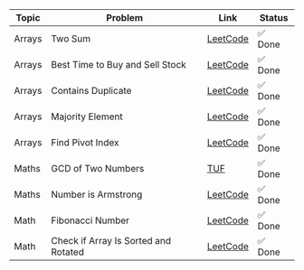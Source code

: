 | Topic  | Problem  | Link                                                                 | Status   |
|--------|----------|----------------------------------------------------------------------|----------|
| Arrays | Two Sum  | [LeetCode](https://leetcode.com/problems/two-sum/)                  | ✅ Done  |
| Arrays | Best Time to Buy and Sell Stock | [LeetCode](https://leetcode.com/problems/best-time-to-buy-and-sell-stock/)                  | ✅ Done  |
| Arrays | Contains Duplicate  | [LeetCode](https://leetcode.com/problems/contains-duplicate/)                  | ✅ Done  |
| Arrays | Majority Element  | [LeetCode](https://leetcode.com/problems/majority-element/)                  | ✅ Done  |
| Arrays | Find Pivot Index  | [LeetCode](https://leetcode.com/problems/find-pivot-index/)                  | ✅ Done  |
| Maths | GCD of Two Numbers  | [TUF](https://takeuforward.org/plus/dsa/problems/gcd-of-two-numbers)                  | ✅ Done  |
| Maths | Number is Armstrong  | [LeetCode](https://leetcode.com/problems/armstrong-number/description/)                  | ✅ Done  |
| Math | Fibonacci Number  | [LeetCode](https://leetcode.com/problems/fibonacci-number/description/)                  | ✅ Done  |
| Math | Check if Array Is Sorted and Rotated  | [LeetCode](https://leetcode.com/problems/check-if-array-is-sorted-and-rotated/description/)                  | ✅ Done  |